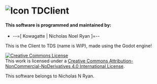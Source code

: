 # ![Icon](https://imgur.com/GpaOt95.png) TDClient

#### This software is programmed and maintained by:
+ --=[ Kowagatte | Nicholas Noel Ryan ]=--

This is the Client to TDS (name is WIP), made using the Godot engine!

<a rel="license" href="http://creativecommons.org/licenses/by-nc-nd/4.0/"><img alt="Creative Commons License" style="border-width:0" src="https://i.creativecommons.org/l/by-nc-nd/4.0/88x31.png" /></a><br />This work is licensed under a <a rel="license" href="http://creativecommons.org/licenses/by-nc-nd/4.0/">Creative Commons Attribution-NonCommercial-NoDerivatives 4.0 International License</a>.

This software belongs to Nicholas N Ryan.
